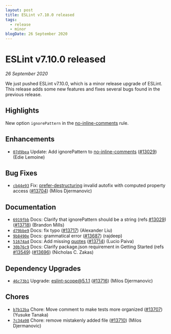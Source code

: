 ```yaml
---
layout: post
title: ESLint v7.10.0 released
tags:
  - release
  - minor
blogDate: 26 September 2020
---
```


# ESLint v7.10.0 released

_26 September 2020_

We just pushed ESLint v7.10.0, which is a minor release upgrade of ESLint. This release adds some new features and fixes several bugs found in the previous release.

## Highlights

New option `ignorePattern` in the [no-inline-comments](/docs/rules/no-inline-comments) rule.

## Enhancements


* [`07d9bea`](https://github.com/eslint/eslint/commit/07d9bea7c6f953e8f754afffc9752edcee799431) Update: Add ignorePattern to [no-inline-comments](/docs/rules/no-inline-comments) ([#13029](https://github.com/eslint/eslint/issues/13029)) (Edie Lemoine)




## Bug Fixes


* [`cb44e93`](https://github.com/eslint/eslint/commit/cb44e93f4780e925a75a68ce2f7f6d065b5f756c) Fix: [prefer-destructuring](/docs/rules/prefer-destructuring) invalid autofix with computed property access ([#13704](https://github.com/eslint/eslint/issues/13704)) (Milos Djermanovic)




## Documentation


* [`6919fbb`](https://github.com/eslint/eslint/commit/6919fbb83f86552b0f49ae749da866e4edc7c46a) Docs: Clarify that ignorePattern should be a string (refs [#13029](https://github.com/eslint/eslint/issues/13029)) ([#13718](https://github.com/eslint/eslint/issues/13718)) (Brandon Mills)
* [`d79bbe9`](https://github.com/eslint/eslint/commit/d79bbe982930b53358d34ad91cc6e5eaac8ddede) Docs: fix typo ([#13717](https://github.com/eslint/eslint/issues/13717)) (Alexander Liu)
* [`9b8490e`](https://github.com/eslint/eslint/commit/9b8490ee6391c986b1314540a92b71d8c1e0efc4) Docs: grammatical error ([#13687](https://github.com/eslint/eslint/issues/13687)) (rajdeep)
* [`51674a4`](https://github.com/eslint/eslint/commit/51674a4113a1ca877094606bbf4938ab06cc1aad) Docs: Add missing [quotes](/docs/rules/quotes) ([#13714](https://github.com/eslint/eslint/issues/13714)) (Lucio Paiva)
* [`30b76c9`](https://github.com/eslint/eslint/commit/30b76c9a13fae3dff59f7db406d6c66f11152973) Docs: Clarify package.json requirement in Getting Started (refs [#13549](https://github.com/eslint/eslint/issues/13549)) ([#13696](https://github.com/eslint/eslint/issues/13696)) (Nicholas C. Zakas)




## Dependency Upgrades


* [`46c73b1`](https://github.com/eslint/eslint/commit/46c73b159a5ceed2f7f26f254fd97e459fb0e81a) Upgrade: eslint-scope@5.1.1 ([#13716](https://github.com/eslint/eslint/issues/13716)) (Milos Djermanovic)






## Chores


* [`b7b12ba`](https://github.com/eslint/eslint/commit/b7b12ba0bd4e9c66883f11e97de8ed84b600cdaa) Chore: Move comment to make tests more organized ([#13707](https://github.com/eslint/eslint/issues/13707)) (Yusuke Tanaka)
* [`7c34a98`](https://github.com/eslint/eslint/commit/7c34a982aaf93a02348f56c9ce887c7dcf51b5bd) Chore: remove mistakenly added file ([#13710](https://github.com/eslint/eslint/issues/13710)) (Milos Djermanovic)


